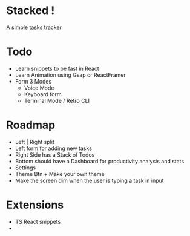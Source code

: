 # Stacked !

A simple tasks tracker

# Todo

-   Learn snippets to be fast in React
-   Learn Animation using Gsap or ReactFramer
-   Form 3 Modes
    -   Voice Mode
    -   Keyboard form
    -   Terminal Mode / Retro CLI

<!-- Maybe use the DB option as well -->

# Roadmap

-   Left | Right split
-   Left form for adding new tasks
-   Right Side has a Stack of Todos
-   Bottom should have a Dashboard for productivity analysis and stats
-   Settings
-   Theme Btn + Make your own theme
-   Make the screen dim when the user is typing a task in input

# Extensions

-   TS React snippets
-
